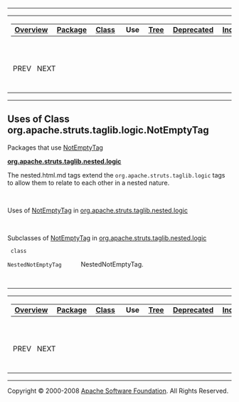 ------------------------------------------------------------------------

<span id="navbar_top"></span> [](#skip-navbar_top "Skip navigation links")

<table>
<colgroup>
<col width="50%" />
<col width="50%" />
</colgroup>
<tbody>
<tr class="odd">
<td align="left"><span id="navbar_top_firstrow"></span>
<table>
<tbody>
<tr class="odd">
<td align="left"><a href="../../../../../../overview-summary.html.md"><strong>Overview</strong></a> </td>
<td align="left"><a href="../package-summary.html.md"><strong>Package</strong></a> </td>
<td align="left"><a href="../../../../../../org/apache/struts/taglib/logic/NotEmptyTag.html.md" title="class in org.apache.struts.taglib.logic"><strong>Class</strong></a> </td>
<td align="left"> <strong>Use</strong> </td>
<td align="left"><a href="../package-tree.html.md"><strong>Tree</strong></a> </td>
<td align="left"><a href="../../../../../../deprecated-list.html.md"><strong>Deprecated</strong></a> </td>
<td align="left"><a href="../../../../../../index-all.html.md"><strong>Index</strong></a> </td>
<td align="left"><a href="../../../../../../help-doc.html.md"><strong>Help</strong></a> </td>
</tr>
</tbody>
</table></td>
<td align="left"></td>
</tr>
<tr class="even">
<td align="left"> PREV   NEXT</td>
<td align="left"><a href="../../../../../../index.html.md?org/apache/struts/taglib/logic//class-useNotEmptyTag.html"><strong>FRAMES</strong></a>    <a href="NotEmptyTag.html"><strong>NO FRAMES</strong></a>    
<a href="../../../../../../allclasses-noframe.html.md"><strong>All Classes</strong></a></td>
</tr>
</tbody>
</table>

<span id="skip-navbar_top"></span>

------------------------------------------------------------------------

**Uses of Class
 org.apache.struts.taglib.logic.NotEmptyTag**
---------------------------------------------

Packages that use [NotEmptyTag](../../../../../../org/apache/struts/taglib/logic/NotEmptyTag.html.md "class in org.apache.struts.taglib.logic")

[**org.apache.struts.taglib.nested.logic**](#org.apache.struts.taglib.nested.logic)

The nested.html.md tags extend the `org.apache.struts.taglib.logic` tags to allow them to relate to each other in a nested nature. 

 

<span id="org.apache.struts.taglib.nested.logic"></span>

Uses of [NotEmptyTag](../../../../../../org/apache/struts/taglib/logic/NotEmptyTag.html.md "class in org.apache.struts.taglib.logic") in [org.apache.struts.taglib.nested.logic](../../../../../../org/apache/struts/taglib/nested/logic/package-summary.html)

 

Subclasses of [NotEmptyTag](../../../../../../org/apache/struts/taglib/logic/NotEmptyTag.html.md "class in org.apache.struts.taglib.logic") in [org.apache.struts.taglib.nested.logic](../../../../../../org/apache/struts/taglib/nested/logic/package-summary.html)

` class`

`NestedNotEmptyTag`
           NestedNotEmptyTag.

 

------------------------------------------------------------------------

<span id="navbar_bottom"></span> [](#skip-navbar_bottom "Skip navigation links")

<table>
<colgroup>
<col width="50%" />
<col width="50%" />
</colgroup>
<tbody>
<tr class="odd">
<td align="left"><span id="navbar_bottom_firstrow"></span>
<table>
<tbody>
<tr class="odd">
<td align="left"><a href="../../../../../../overview-summary.html.md"><strong>Overview</strong></a> </td>
<td align="left"><a href="../package-summary.html.md"><strong>Package</strong></a> </td>
<td align="left"><a href="../../../../../../org/apache/struts/taglib/logic/NotEmptyTag.html.md" title="class in org.apache.struts.taglib.logic"><strong>Class</strong></a> </td>
<td align="left"> <strong>Use</strong> </td>
<td align="left"><a href="../package-tree.html.md"><strong>Tree</strong></a> </td>
<td align="left"><a href="../../../../../../deprecated-list.html.md"><strong>Deprecated</strong></a> </td>
<td align="left"><a href="../../../../../../index-all.html.md"><strong>Index</strong></a> </td>
<td align="left"><a href="../../../../../../help-doc.html.md"><strong>Help</strong></a> </td>
</tr>
</tbody>
</table></td>
<td align="left"></td>
</tr>
<tr class="even">
<td align="left"> PREV   NEXT</td>
<td align="left"><a href="../../../../../../index.html.md?org/apache/struts/taglib/logic//class-useNotEmptyTag.html"><strong>FRAMES</strong></a>    <a href="NotEmptyTag.html"><strong>NO FRAMES</strong></a>    
<a href="../../../../../../allclasses-noframe.html.md"><strong>All Classes</strong></a></td>
</tr>
</tbody>
</table>

<span id="skip-navbar_bottom"></span>

------------------------------------------------------------------------

Copyright © 2000-2008 [Apache Software Foundation](http://www.apache.org/). All Rights Reserved.
